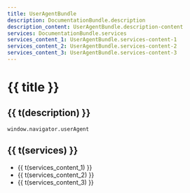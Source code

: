 ```yaml
---
title: UserAgentBundle
description: DocumentationBundle.description
description_content: UserAgentBundle.description-content
services: DocumentationBundle.services
services_content_1: UserAgentBundle.services-content-1
services_content_2: UserAgentBundle.services-content-2
services_content_3: UserAgentBundle.services-content-3
---
```


# {{ title }}

## {{ t(description) }}

<p v-html="t(description_content)" />

```
window.navigator.userAgent
```

## {{ t(services) }}

- {{ t(services_content_1) }}
- {{ t(services_content_2) }}
- {{ t(services_content_3) }}

<i18n src="@APP|Bundles/DocumentationBundle/Locales/Documentation.locales.json"></i18n>
<i18n src="@APP|Bundles/UserAgentBundle/Locales/UserAgent.locales.json"></i18n>

<script setup lang="ts">
import { useI18n } from 'vue-i18n'

const { t } = useI18n()
</script>
